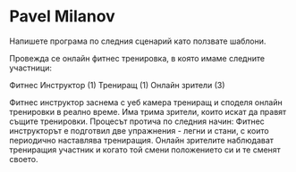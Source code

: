 # Pavel Milanov

Напишете програма по следния сценарий като ползвате шаблони.

Провежда се онлайн фитнес тренировка, в която имаме следните участници:

Фитнес Инструктор (1)
Трениращ (1)
Онлайн зрители (3)

Фитнес инструктор заснема с уеб камера трениращ и споделя онлайн тренировки в реално време. Има трима зрители, които искат да правят същите тренировки.
Процесът протича по следния начин:
Фитнес инструкторът е подготвил две упражнения - легни и стани, с които периодично наставлява трениращия.
Онлайн зрителите наблюдават трениращия участник и когато той смени положението си и те сменят своето.